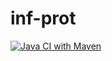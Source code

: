 # inf-prot

[![Java CI with Maven](https://github.com/laurashcherbak/inf-prot/actions/workflows/maven.yml/badge.svg)](https://github.com/laurashcherbak/inf-prot/actions/workflows/maven.yml)
